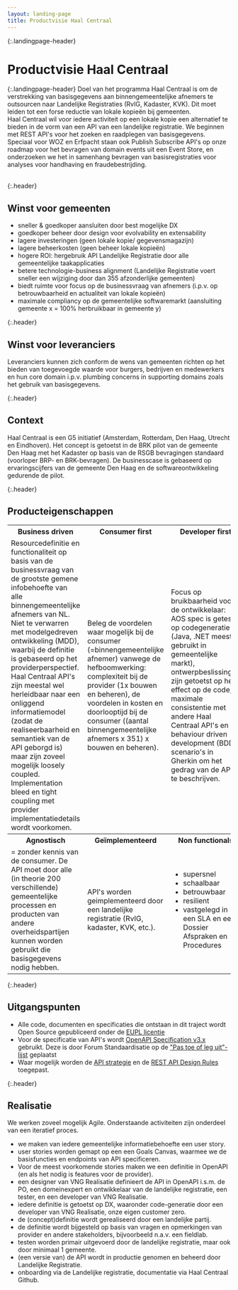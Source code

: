 ```yaml
---
layout: landing-page
title: Productvisie Haal Centraal
---
```

{:.landingpage-header}
# Productvisie Haal Centraal

{:.landingpage-header}
Doel van het programma Haal Centraal is om de verstrekking van basisgegevens aan binnengemeentelijke afnemers te outsourcen naar Landelijke Registraties (RvIG, Kadaster, KVK). Dit moet leiden tot een forse reductie van lokale kopie&euml;n bij gemeenten.    
Haal Centraal wil voor iedere activiteit op een lokale kopie een alternatief te bieden in de vorm van een API van een landelijke registratie. We beginnen met REST API's voor het zoeken en raadplegen van basisgegevens. Speciaal voor WOZ en Erfpacht staan ook Publish Subscribe API's op onze roadmap voor het bevragen van domain events uit een Event Store, en onderzoeken we het in samenhang bevragen van basisregistraties voor analyses voor handhaving en fraudebestrijding.
<br><br>

{:.header}
## Winst voor gemeenten

- sneller & goedkoper aansluiten door best mogelijke DX
- goedkoper beheer door design voor evolvability en extensability
- lagere investeringen (geen lokale kopie/ gegevensmagazijn)
- lagere beheerkosten (geen beheer lokale kopieën)
- hogere ROI: hergebruik API Landelijke Registratie door alle gemeentelijke taakapplicaties
- betere technologie-business alignment (Landelijke Registratie voert sneller een wijziging door dan 355 afzonderlijke gemeenten)
- biedt ruimte voor focus op de businessvraag van afnemers (i.p.v. op betrouwbaarheid en actualiteit van lokale kopieën)
- maximale compliancy op de gemeentelijke softwaremarkt (aansluiting gemeente x = 100% herbruikbaar in gemeente y)

{:.header}
## Winst voor leveranciers

Leveranciers kunnen zich conform de wens van gemeenten richten op het bieden van toegevoegde waarde voor burgers, bedrijven en medewerkers en hun core domain i.p.v. plumbing concerns in supporting domains zoals het gebruik van basisgegevens.

{:.header}
## Context

Haal Centraal is een G5 initiatief (Amsterdam, Rotterdam, Den Haag, Utrecht en Eindhoven). Het concept is getoetst in de BRK pilot van de gemeente Den Haag met het Kadaster op basis van de RSGB bevragingen standaard (voorloper BRP- en BRK-bevragen). De businesscase is gebaseerd op ervaringscijfers van de gemeente Den Haag en de softwareontwikkeling gedurende de pilot.

{:.header}
## Producteigenschappen

<table class="table table-borderless">
    <tbody>
        <tr class="d-flex">
            <th class="col-3 product-feature">Business driven</th>
            <th class="col-3 product-feature">Consumer first</th>
            <th class="col-3 product-feature">Developer first</th>
            <th class="col-3 product-feature">Contract first</th>
        </tr>
        <tr class="d-flex">
            <td class="col-3">Resourcedefinitie en functionaliteit op basis van de businessvraag van de grootste gemene infobehoefte van alle binnengemeentelijke afnemers van NL.  Niet te verwarren met modelgedreven ontwikkeling (MDD), waarbij de definitie is gebaseerd op het providerperspectief. Haal Centraal API's zijn meestal wel herleidbaar naar een onliggend informatiemodel (zodat de realiseerbaarheid en semantiek van de API geborgd is) maar zijn zoveel mogelijk loosely coupled. Implementation bleed en tight coupling met provider implementatiedetails wordt voorkomen.</td>
            <td class="col-3">Beleg de voordelen waar mogelijk bij de consumer (=binnengemeentelijke afnemer) vanwege de hefboomwerking: complexiteit bij de provider (1x bouwen en beheren), de voordelen in kosten en doorlooptijd bij de consumer ((aantal binnengemeentelijke afnemers x 351) x bouwen en beheren).</td>
            <td class="col-3">Focus op bruikbaarheid voor de ontwikkelaar: AOS spec is getest op codegeneratie (Java, .NET meest gebruikt in gemeentelijke markt), ontwerpbeslissingen zijn getoetst op het effect op de code, maximale consistentie met andere Haal Centraal API's en behaviour driven development (BDD) scenario's in Gherkin om het gedrag van de API te beschrijven.</td>
            <td class="col-3">...en niet development first. De API is agnostisch, vrij van implementatiedetails van het providersysteem en niet gevoelig voor wijzigingen in systeemlogica bij de provider.</td>
        </tr>
        <tr class="d-flex">
            <th class="col-3 product-feature">Agnostisch</th>
            <th class="col-3 product-feature">Geïmplementeerd</th>
            <th class="col-3 product-feature">Non functionals</th>
            <th class="col-3 product-feature"></th>
        </tr>
        <tr class="d-flex">
            <td class="col-3">= zonder kennis van de consumer. De API moet door alle (in theorie 200 verschillende) gemeentelijke processen en producten van andere overheidspartijen kunnen worden gebruikt die basisgegevens nodig hebben.</td>
            <td class="col-3">API's worden geimplementeerd door een landelijke registratie (RvIG, kadaster, KVK, etc.).</td>
            <td class="col-3">
                <ul>
                    <li>supersnel</li>
                    <li>schaalbaar</li>
                    <li>betrouwbaar</li>
                    <li>resilient</li>
                    <li>vastgelegd in een SLA en een Dossier Afspraken en Procedures</li>
                </ul>
            </td>
            <td class="col-3"></td>
        </tr>
    </tbody>
</table>

{:.header}
## Uitgangspunten

- Alle code, documenten en specificaties die ontstaan in dit traject wordt Open Source gepubliceerd onder de [EUPL licentie](https://joinup.ec.europa.eu/collection/eupl/eupl-text-11-12)
- Voor de specificatie van API's wordt [OpenAPI Specification v3.x](https://www.forumstandaardisatie.nl/standaard/openapi-specification) gebruikt. Deze is door Forum Standaardisatie op de ["Pas toe of leg uit"-lijst](https://www.forumstandaardisatie.nl/lijst-open-standaarden/in_lijst/verplicht-pas-toe-leg-uit) geplaatst
- Waar mogelijk worden de [API strategie](https://docs.geostandaarden.nl/api/API-Strategie/) en de [REST API Design Rules](https://docs.geostandaarden.nl/api/API-Designrules/) toegepast.

{:.header}
## Realisatie

We werken zoveel mogelijk Agile. Onderstaande activiteiten zijn onderdeel van een iteratief proces.

- we maken van iedere gemeentelijke informatiebehoefte een user story.
- user stories worden gemapt op een een Goals Canvas, waarmee we de basisfuncties en endpoints van API specificeren.
- Voor de meest voorkomende stories maken we een definitie in OpenAPI (en als het nodig is features voor de provider).
- een designer van VNG Realisatie definieert de API in OpenAPI i.s.m. de PO, een domeinexpert en ontwikkelaar van de landelijke registratie, een tester, en een developer van VNG Realisatie.
- iedere definitie is getoetst op DX, waaronder code-generatie door een developer van VNG Realisatie, onze eigen customer zero.
- de (concept)definitie wordt gerealiseerd door een landelijke partij.
- de definitie wordt bijgesteld op basis van vragen en opmerkingen van provider en andere stakeholders, bijvoorbeeld n.a.v. een fieldlab.
- testen worden primair uitgevoerd door de landelijke registratie, maar ook door minimaal 1 gemeente.
- (een versie van) de API wordt in productie genomen en beheerd door Landelijke Registratie.
- onboarding via de Landelijke registratie, documentatie via Haal Centraal Github.
